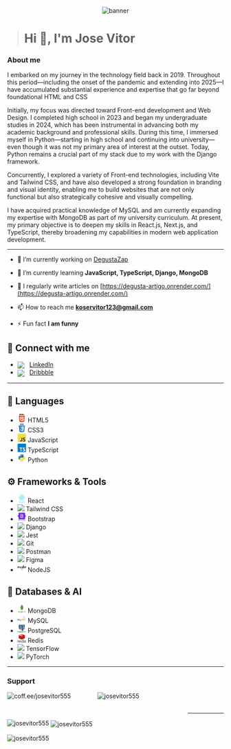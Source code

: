 <p align="center">
  <img src="https://moodle.novasbe.pt/pluginfile.php/673401/course/section/73184/f2px36fy.gif" alt="banner" />
</p>

> <h1 align="left">Hi 👋, I'm Jose Vitor</h1>

### About me
<p align="left">
  I embarked on my journey in the technology field back in 2019. Throughout this period—including the onset of the pandemic and extending into 2025—I have accumulated substantial experience and expertise that go far beyond foundational HTML and CSS
</p>

<p align="left">
  Initially, my focus was directed toward Front-end development and Web Design. I completed high school in 2023 and began my undergraduate studies in 2024, which has been instrumental in advancing both my academic background and professional skills. During this time, I immersed myself in Python—starting in high school and continuing into university—even though it was not my primary area of interest at the outset. Today, Python remains a crucial part of my stack due to my work with the Django framework.
</p>

<p align="left">
  Concurrently, I explored a variety of Front-end technologies, including Vite and Tailwind CSS, and have also developed a strong foundation in branding and visual identity, enabling me to build websites that are not only functional but also strategically cohesive and
  visually compelling.
</p>

<p align="left">
  I have acquired practical knowledge of MySQL and am currently expanding my expertise with MongoDB as part of my university curriculum. At present, my primary objective is to deepen my skills in React.js, Next.js, and TypeScript, thereby broadening my capabilities in
  modern web application development.
</p>

---

- 🔭 I’m currently working on [DegustaZap](https://github.com/josevitor555/degusta_zap)

- 🌱 I’m currently learning **JavaScript, TypeScript, Django, MongoDB**

- 📝 I regularly write articles on [https://degusta-artigo.onrender.com/](https://degusta-artigo.onrender.com/)

- 📫 How to reach me **koservitor123@gmail.com**

- ⚡ Fun fact **I am funny**

## 🤝 Connect with me
<ul>
  <li>
    <img src="https://raw.githubusercontent.com/rahuldkjain/github-profile-readme-generator/master/src/images/icons/Social/linked-in-alt.svg" width="20" style="margin-right:8px; vertical-align:middle;"/>
    <a href="https://linkedin.com/in/www.linkedin.com/in/josé-vitor-sousa2003" target="_blank">
      LinkedIn
    </a>
  </li>
  <li>
    <img src="https://raw.githubusercontent.com/rahuldkjain/github-profile-readme-generator/master/src/images/icons/Social/dribbble.svg" width="20" style="margin-right:8px; vertical-align:middle;"/>
    <a href="https://dribbble.com/https://dribbble.com/kral123" target="_blank">
      Dribbble
    </a>
  </li>
</ul>
</p>

---

## 🚀 Languages
<ul>
  <li>
    <img src="https://raw.githubusercontent.com/devicons/devicon/master/icons/html5/html5-original-wordmark.svg" width="20"/> HTML5
  </li>
  <li>
    <img src="https://raw.githubusercontent.com/devicons/devicon/master/icons/css3/css3-original-wordmark.svg" width="20"/> CSS3
  </li>
  <li>
    <img src="https://raw.githubusercontent.com/devicons/devicon/master/icons/javascript/javascript-original.svg" width="20"/> JavaScript
  </li>
  <li>
    <img src="https://raw.githubusercontent.com/devicons/devicon/master/icons/typescript/typescript-original.svg" width="20"/> TypeScript
  </li>
  <li>
    <img src="https://raw.githubusercontent.com/devicons/devicon/master/icons/python/python-original.svg" width="20"/> Python
  </li>
</ul>

## ⚙️ Frameworks & Tools
<ul>
  <li><img src="https://raw.githubusercontent.com/devicons/devicon/master/icons/react/react-original-wordmark.svg" width="20"/> React </li>
  <li><img src="https://www.vectorlogo.zone/logos/tailwindcss/tailwindcss-icon.svg" width="20"/> Tailwind CSS </li>
  <li><img src="https://raw.githubusercontent.com/devicons/devicon/master/icons/bootstrap/bootstrap-plain-wordmark.svg" width="20"/> Bootstrap </li>
  <li><img src="https://cdn.worldvectorlogo.com/logos/django.svg" width="20"/> Django </li>
  <li><img src="https://www.vectorlogo.zone/logos/jestjsio/jestjsio-icon.svg" width="20"/> Jest </li>
  <li><img src="https://www.vectorlogo.zone/logos/git-scm/git-scm-icon.svg" width="20"/> Git </li>
  <li><img src="https://www.vectorlogo.zone/logos/getpostman/getpostman-icon.svg" width="20"/> Postman </li>
  <li><img src="https://www.vectorlogo.zone/logos/figma/figma-icon.svg" width="20"/> Figma </li>
  <li> <img src="https://raw.githubusercontent.com/devicons/devicon/master/icons/nodejs/nodejs-original-wordmark.svg" alt="nodejs" width="20"/> NodeJS </li>
</ul>

## 🧠 Databases & AI
<ul>
  <li><img src="https://raw.githubusercontent.com/devicons/devicon/master/icons/mongodb/mongodb-original-wordmark.svg" width="20"/> MongoDB</li>
  <li><img src="https://raw.githubusercontent.com/devicons/devicon/master/icons/mysql/mysql-original-wordmark.svg" width="20"/> MySQL</li>
  <li><img src="https://raw.githubusercontent.com/devicons/devicon/master/icons/postgresql/postgresql-original-wordmark.svg" width="20"/> PostgreSQL</li>
  <li><img src="https://raw.githubusercontent.com/devicons/devicon/master/icons/redis/redis-original-wordmark.svg" width="20"/> Redis</li>
  <li><img src="https://www.vectorlogo.zone/logos/tensorflow/tensorflow-icon.svg" width="20"/> TensorFlow</li>
  <li><img src="https://www.vectorlogo.zone/logos/pytorch/pytorch-icon.svg" width="20"/> PyTorch</li>
</ul>

---
<h3 align="left">Support</h3>
<p><a href="https://www.buymeacoffee.com/coff.ee/josevitor555"> <img align="left" src="https://cdn.buymeacoffee.com/buttons/v2/default-yellow.png" height="50" width="210" alt="coff.ee/josevitor555" /></a><a href="https://ko-fi.com/josevitor555"> <img align="left" src="https://cdn.ko-fi.com/cdn/kofi3.png?v=3" height="50" width="210" alt="josevitor555" /></a></p><br><br>

---
<p><img align="left" src="https://github-readme-stats.vercel.app/api/top-langs?username=josevitor555&show_icons=true&locale=en&layout=compact&theme=tokyonight" alt="josevitor555" /></p>

<p>&nbsp;<img align="center" src="https://github-readme-stats.vercel.app/api?username=josevitor555&show_icons=true&locale=en&theme=tokyonight" alt="josevitor555" /></p>

<p><img align="center" src="https://github-readme-streak-stats.herokuapp.com/?user=josevitor555&theme=tokyonight" alt="josevitor555" /></p>
